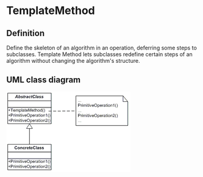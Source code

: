 # TemplateMethod

## Definition
Define the skeleton of an algorithm in an operation, deferring some steps to subclasses. Template Method lets subclasses redefine certain steps of an algorithm without changing the algorithm's structure.
<BR>

## UML class diagram
![GitHub Logo](../../../docs/Pictures/DesignPatterns/template.gif)
